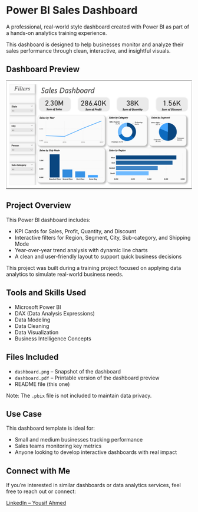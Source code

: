 # Power BI Sales Dashboard

A professional, real-world style dashboard created with Power BI as part of a hands-on analytics training experience.

This dashboard is designed to help businesses monitor and analyze their sales performance through clean, interactive, and insightful visuals.

## Dashboard Preview

![Dashboard Preview](dashboard.png)

## Project Overview

This Power BI dashboard includes:

- KPI Cards for Sales, Profit, Quantity, and Discount
- Interactive filters for Region, Segment, City, Sub-category, and Shipping Mode
- Year-over-year trend analysis with dynamic line charts
- A clean and user-friendly layout to support quick business decisions

This project was built during a training project focused on applying data analytics to simulate real-world business needs.

## Tools and Skills Used

- Microsoft Power BI  
- DAX (Data Analysis Expressions)  
- Data Modeling  
- Data Cleaning  
- Data Visualization  
- Business Intelligence Concepts  

## Files Included

- `dashboard.png` – Snapshot of the dashboard  
- `dashboard.pdf` – Printable version of the dashboard preview  
- README file (this one)  

Note: The `.pbix` file is not included to maintain data privacy.

## Use Case

This dashboard template is ideal for:

- Small and medium businesses tracking performance  
- Sales teams monitoring key metrics  
- Anyone looking to develop interactive dashboards with real impact

## Connect with Me

If you’re interested in similar dashboards or data analytics services, feel free to reach out or connect:

[LinkedIn – Yousif Ahmed](https://www.linkedin.com/in/yousif-ahmed-ibrahim/)
